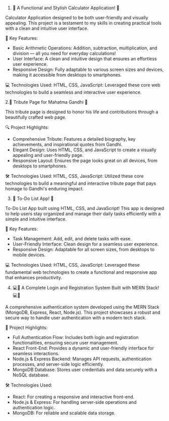1. 🧮 A Functional and Stylish Calculator Application! 🧮

Calculator Application designed to be both user-friendly and visually appealing. This project is a testament to my skills in creating practical tools with a clean and intuitive user interface.

🔑 Key Features:

* Basic Arithmetic Operations: Addition, subtraction, multiplication, and division — all you need for everyday calculations!
* User Interface: A clean and intuitive design that ensures an effortless user experience.
* Responsive Design: Fully adaptable to various screen sizes and devices, making it accessible from desktops to smartphones.

💻 Technologies Used:
HTML, CSS, JavaScript: Leveraged these core web technologies to build a seamless and interactive user experience.

2.🌟 Tribute Page for Mahatma Gandhi 🌟

This tribute page is designed to honor his life and contributions through a beautifully crafted web page.

🔍 Project Highlights:
* Comprehensive Tribute: Features a detailed biography, key achievements, and inspirational quotes from Gandhi.
* Elegant Design: Uses HTML, CSS, and JavaScript to create a visually appealing and user-friendly page.
* Responsive Layout: Ensures the page looks great on all devices, from desktops to smartphones.

🛠️ Technologies Used:
HTML, CSS, JavaScript: Utilized these core technologies to build a meaningful and interactive tribute page that pays homage to Gandhi's enduring impact.

3. 📝 To-Do List App! 📝

To-Do List App built using HTML, CSS, and JavaScript! This app is designed to help users stay organized and manage their daily tasks efficiently with a simple and intuitive interface.

🔑 Key Features:
* Task Management: Add, edit, and delete tasks with ease.
* User-Friendly Interface: Clean design for a seamless user experience.
* Responsive Design: Adaptable for all screen sizes, from desktops to mobile devices.
  
💻 Technologies Used:
HTML, CSS, JavaScript: Leveraged these fundamental web technologies to create a functional and responsive app that enhances productivity.

4. 💻🔐 A Complete Login and Registration System Built with MERN Stack! 💻🔐

A comprehensive authentication system developed using the MERN Stack (MongoDB, Express, React, Node.js). This project showcases a robust and secure way to handle user authentication with a modern tech stack.

🌟 Project Highlights:
* Full Authentication Flow: Includes both login and registration functionalities, ensuring secure user management.
* React Front-End: Provides a dynamic and user-friendly interface for seamless interactions.
* Node.js & Express Backend: Manages API requests, authentication processes, and server-side logic efficiently.
* MongoDB Database: Stores user credentials and data securely with a NoSQL database.

🛠️ Technologies Used:
* React: For creating a responsive and interactive front-end.
* Node.js & Express: For handling server-side operations and authentication logic.
* MongoDB: For reliable and scalable data storage.
